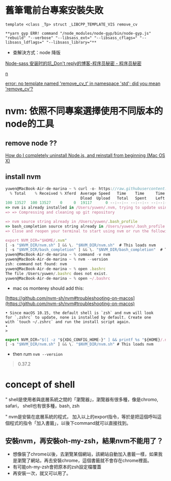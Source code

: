 # 舊筆電前台專案安裝失敗

```
template <class _Tp> struct _LIBCPP_TEMPLATE_VIS remove_cv

**yarn gyp ERR! command "/node_modules/node-gyp/bin/node-gyp.js" "rebuild" "--verbose" "--libsass_ext=" "--libsass_cflags=" "--libsass_ldflags=" "--libsass_library="**
```

- 查解決方式：node 降版

[Node-sass 安装时的坑_Don't reply的博客-程序员秘密 - 程序员秘密](https://www.cxymm.net/article/qq_42762909/119361279)

[n](https://www.npmjs.com/package/n)

[error: no template named 'remove_cv_t' in namespace 'std'; did you mean 'remove_cv'?](https://stackoverflow.com/questions/67241196/error-no-template-named-remove-cv-t-in-namespace-std-did-you-mean-remove)
  
# nvm: 依照不同專案選擇使用不同版本的node的工具

## remove node ??

[How do I completely uninstall Node.js, and reinstall from beginning (Mac OS X)](https://stackoverflow.com/questions/11177954/how-do-i-completely-uninstall-node-js-and-reinstall-from-beginning-mac-os-x)

## install nvm

```jsx
yuwen@MacBook-Air-de-marina ~ % curl -o- https://raw.githubusercontent.com/nvm-sh/nvm/v0.37.2/install.sh | bash
  % Total    % Received % Xferd  Average Speed   Time    Time     Time  Current
                                 Dload  Upload   Total   Spent    Left  Speed
100 13527  100 13527    0     0  19117      0 --:--:-- --:--:-- --:--:-- 19296
=> nvm is already installed in /Users/yuwen/.nvm, trying to update using git
=> => Compressing and cleaning up git repository

=> nvm source string already in /Users/yuwen/.bash_profile
=> bash_completion source string already in /Users/yuwen/.bash_profile
=> Close and reopen your terminal to start using nvm or run the following to use it now:

export NVM_DIR="$HOME/.nvm"
[ -s "$NVM_DIR/nvm.sh" ] && \. "$NVM_DIR/nvm.sh"  # This loads nvm
[ -s "$NVM_DIR/bash_completion" ] && \. "$NVM_DIR/bash_completion"  # This loads nvm bash_completion
yuwen@MacBook-Air-de-marina ~ % command -v nvm
yuwen@MacBook-Air-de-marina ~ % nvm --version
zsh: command not found: nvm
yuwen@MacBook-Air-de-marina ~ % open .bashrc
The file /Users/yuwen/.bashrc does not exist.
yuwen@MacBook-Air-de-marina ~ % open ~/.bashrc
```

- mac os monterey should add this:

[https://github.com/nvm-sh/nvm#troubleshooting-on-macos](https://github.com/nvm-sh/nvm#troubleshooting-on-macos)

```
• Since macOS 10.15, the default shell is `zsh` and nvm will look for `.zshrc` to update, none is installed by default. Create one with `touch ~/.zshrc` and run the install script again.
•
> 
```
```jsx
export NVM_DIR="$([ -z "${XDG_CONFIG_HOME-}" ] && printf %s "${HOME}/.nvm" || printf %s "${XDG_CONFIG_HOME}/nvm")"
[ -s "$NVM_DIR/nvm.sh" ] && \. "$NVM_DIR/nvm.sh" # This loads nvm
```

- then rum `nvm --version`

> 0.37.2
  
# concept of shell


" shell是使用者與底層系統之間的「瀏覽器」，瀏覽器有很多種，像是chromo, safari，
shell也有很多種，bash, zsh


" nvm是安裝在底層系統的程式，
加入以上的export指令，等於是把這個呼叫這個程式的指令「加入書籤」，以後下command就可以直接找到。

## 安裝nvm，再安裝oh-my-zsh，結果nvm不能用了？
- 想像裝了chrome以後，去瀏覽某個網站，該網站自動加入書籤一樣，如果我是瀏覽了網站，再去安裝chrome，這個書籤就不會存在chrome裡面。
- 有可能oh-my-zsh會把原本的zsh設定檔覆蓋
- 再安裝一次，就又可以用了。




  

